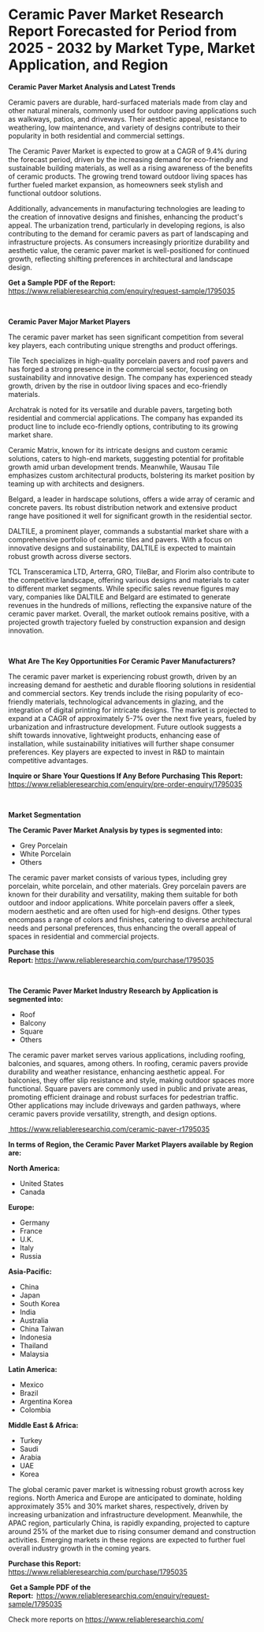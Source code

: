 <p><h1>Ceramic Paver Market Research Report Forecasted for Period from 2025 -  2032 by Market Type, Market Application, and Region</h1></p><p><strong>Ceramic Paver Market Analysis and Latest Trends</strong></p>
<p><p>Ceramic pavers are durable, hard-surfaced materials made from clay and other natural minerals, commonly used for outdoor paving applications such as walkways, patios, and driveways. Their aesthetic appeal, resistance to weathering, low maintenance, and variety of designs contribute to their popularity in both residential and commercial settings. </p><p>The Ceramic Paver Market is expected to grow at a CAGR of 9.4% during the forecast period, driven by the increasing demand for eco-friendly and sustainable building materials, as well as a rising awareness of the benefits of ceramic products. The growing trend toward outdoor living spaces has further fueled market expansion, as homeowners seek stylish and functional outdoor solutions. </p><p>Additionally, advancements in manufacturing technologies are leading to the creation of innovative designs and finishes, enhancing the product's appeal. The urbanization trend, particularly in developing regions, is also contributing to the demand for ceramic pavers as part of landscaping and infrastructure projects. As consumers increasingly prioritize durability and aesthetic value, the ceramic paver market is well-positioned for continued growth, reflecting shifting preferences in architectural and landscape design.</p></p>
<p><strong>Get a Sample PDF of the Report:&nbsp;</strong> <a href="https://www.reliableresearchiq.com/enquiry/request-sample/1795035?utm_campaign=2447&utm_medium=2&utm_source=Github&utm_content=ia&utm_term=19022025&utm_id=ceramic-paver">https://www.reliableresearchiq.com/enquiry/request-sample/1795035</a></p>
<p>&nbsp;</p>
<p><strong>Ceramic Paver Major Market Players</strong></p>
<p><p>The ceramic paver market has seen significant competition from several key players, each contributing unique strengths and product offerings. </p><p>Tile Tech specializes in high-quality porcelain pavers and roof pavers and has forged a strong presence in the commercial sector, focusing on sustainability and innovative design. The company has experienced steady growth, driven by the rise in outdoor living spaces and eco-friendly materials.</p><p>Archatrak is noted for its versatile and durable pavers, targeting both residential and commercial applications. The company has expanded its product line to include eco-friendly options, contributing to its growing market share.</p><p>Ceramic Matrix, known for its intricate designs and custom ceramic solutions, caters to high-end markets, suggesting potential for profitable growth amid urban development trends. Meanwhile, Wausau Tile emphasizes custom architectural products, bolstering its market position by teaming up with architects and designers.</p><p>Belgard, a leader in hardscape solutions, offers a wide array of ceramic and concrete pavers. Its robust distribution network and extensive product range have positioned it well for significant growth in the residential sector.</p><p>DALTILE, a prominent player, commands a substantial market share with a comprehensive portfolio of ceramic tiles and pavers. With a focus on innovative designs and sustainability, DALTILE is expected to maintain robust growth across diverse sectors.</p><p>TCL Transceramica LTD, Arterra, GRO, TileBar, and Florim also contribute to the competitive landscape, offering various designs and materials to cater to different market segments. While specific sales revenue figures may vary, companies like DALTILE and Belgard are estimated to generate revenues in the hundreds of millions, reflecting the expansive nature of the ceramic paver market. Overall, the market outlook remains positive, with a projected growth trajectory fueled by construction expansion and design innovation.</p></p>
<p>&nbsp;</p>
<p><strong>What Are The Key Opportunities For Ceramic Paver Manufacturers?</strong></p>
<p><p>The ceramic paver market is experiencing robust growth, driven by an increasing demand for aesthetic and durable flooring solutions in residential and commercial sectors. Key trends include the rising popularity of eco-friendly materials, technological advancements in glazing, and the integration of digital printing for intricate designs. The market is projected to expand at a CAGR of approximately 5-7% over the next five years, fueled by urbanization and infrastructure development. Future outlook suggests a shift towards innovative, lightweight products, enhancing ease of installation, while sustainability initiatives will further shape consumer preferences. Key players are expected to invest in R&D to maintain competitive advantages.</p></p>
<p><strong>Inquire or Share Your Questions If Any Before Purchasing This Report:</strong> <a href="https://www.reliableresearchiq.com/enquiry/pre-order-enquiry/1795035?utm_campaign=2447&utm_medium=2&utm_source=Github&utm_content=ia&utm_term=19022025&utm_id=ceramic-paver">https://www.reliableresearchiq.com/enquiry/pre-order-enquiry/1795035</a></p>
<p>&nbsp;</p>
<p><strong>Market Segmentation</strong></p>
<p><strong>The Ceramic Paver Market Analysis by types is segmented into:</strong></p>
<p><ul><li>Grey Porcelain</li><li>White Porcelain</li><li>Others</li></ul></p>
<p><p>The ceramic paver market consists of various types, including grey porcelain, white porcelain, and other materials. Grey porcelain pavers are known for their durability and versatility, making them suitable for both outdoor and indoor applications. White porcelain pavers offer a sleek, modern aesthetic and are often used for high-end designs. Other types encompass a range of colors and finishes, catering to diverse architectural needs and personal preferences, thus enhancing the overall appeal of spaces in residential and commercial projects.</p></p>
<p><strong>Purchase this Report:&nbsp;</strong><a href="https://www.reliableresearchiq.com/purchase/1795035?utm_campaign=2447&utm_medium=2&utm_source=Github&utm_content=ia&utm_term=19022025&utm_id=ceramic-paver">https://www.reliableresearchiq.com/purchase/1795035</a></p>
<p>&nbsp;</p>
<p><strong>The Ceramic Paver Market Industry Research by Application is segmented into:</strong></p>
<p><ul><li>Roof</li><li>Balcony</li><li>Square</li><li>Others</li></ul></p>
<p><p>The ceramic paver market serves various applications, including roofing, balconies, and squares, among others. In roofing, ceramic pavers provide durability and weather resistance, enhancing aesthetic appeal. For balconies, they offer slip resistance and style, making outdoor spaces more functional. Square pavers are commonly used in public and private areas, promoting efficient drainage and robust surfaces for pedestrian traffic. Other applications may include driveways and garden pathways, where ceramic pavers provide versatility, strength, and design options.</p></p>
<p><a href="https://www.reliableresearchiq.com/ceramic-paver-r1795035?utm_campaign=2447&utm_medium=2&utm_source=Github&utm_content=ia&utm_term=19022025&utm_id=ceramic-paver">&nbsp;https://www.reliableresearchiq.com/ceramic-paver-r1795035</a></p>
<p><strong>In terms of Region, the Ceramic Paver Market Players available by Region are:</strong></p>
<p>
    <p> <strong> North America: </strong>
        <ul>
            <li>United States</li>
            <li>Canada</li>
        </ul>
        </p> 
    <p> <strong> Europe: </strong>
        <ul>
            <li>Germany</li>
            <li>France</li>
            <li>U.K.</li>
            <li>Italy</li>
            <li>Russia</li>
        </ul>
        </p> 
    <p> <strong> Asia-Pacific: </strong>
        <ul>
            <li>China</li>
            <li>Japan</li>
            <li>South Korea</li>
            <li>India</li>
            <li>Australia</li>
            <li>China Taiwan</li>
            <li>Indonesia</li>
            <li>Thailand</li>
            <li>Malaysia</li>
        </ul>
        </p> 
    <p> <strong> Latin America: </strong>
        <ul>
            <li>Mexico</li>
            <li>Brazil</li>
            <li>Argentina Korea</li>
            <li>Colombia</li>
        </ul>
        </p> 
    <p> <strong> Middle East & Africa: </strong>
        <ul>
            <li>Turkey</li>
            <li>Saudi</li>
            <li>Arabia</li>
            <li>UAE</li>
            <li>Korea</li>
        </ul>
    </p>
    </p>
<p><p>The global ceramic paver market is witnessing robust growth across key regions. North America and Europe are anticipated to dominate, holding approximately 35% and 30% market shares, respectively, driven by increasing urbanization and infrastructure development. Meanwhile, the APAC region, particularly China, is rapidly expanding, projected to capture around 25% of the market due to rising consumer demand and construction activities. Emerging markets in these regions are expected to further fuel overall industry growth in the coming years.</p></p>
<p><strong>Purchase this Report: </strong><a href="https://www.reliableresearchiq.com/purchase/1795035?utm_campaign=2447&utm_medium=2&utm_source=Github&utm_content=ia&utm_term=19022025&utm_id=ceramic-paver">https://www.reliableresearchiq.com/purchase/1795035</a></p>
<p>&nbsp;<strong>Get a Sample PDF of the Report:&nbsp;&nbsp;</strong><a href="https://www.reliableresearchiq.com/enquiry/request-sample/1795035?utm_campaign=2447&utm_medium=2&utm_source=Github&utm_content=ia&utm_term=19022025&utm_id=ceramic-paver">https://www.reliableresearchiq.com/enquiry/request-sample/1795035</a></p>
<p><strong></strong></p>
<p>Check more reports on <a href="https://www.reliableresearchiq.com/?utm_campaign=2447&utm_medium=2&utm_source=Github&utm_content=ia&utm_term=19022025&utm_id=ceramic-paver">https://www.reliableresearchiq.com/</a></p>